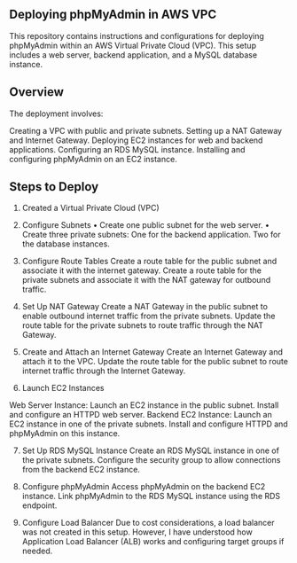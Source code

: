 ## Deploying phpMyAdmin in AWS VPC ##

This repository contains instructions and configurations for deploying phpMyAdmin within an AWS Virtual Private Cloud (VPC). This setup includes a web server, backend application, and a MySQL database instance.

## Overview

The deployment involves:

Creating a VPC with public and private subnets.
Setting up a NAT Gateway and Internet Gateway.
Deploying EC2 instances for web and backend applications.
Configuring an RDS MySQL instance.
Installing and configuring phpMyAdmin on an EC2 instance.

## Steps to Deploy
1. Created a Virtual Private Cloud (VPC)

2. Configure Subnets
• Create one public subnet for the web server.
• Create three private subnets:
        One for the backend application.
        Two for the database instances.

3. Configure Route Tables
Create a route table for the public subnet and associate it with the internet gateway.
Create a route table for the private subnets and associate it with the NAT gateway for outbound traffic.

4. Set Up NAT Gateway
Create a NAT Gateway in the public subnet to enable outbound internet traffic from the private subnets.
Update the route table for the private subnets to route traffic through the NAT Gateway.

5. Create and Attach an Internet Gateway
Create an Internet Gateway and attach it to the VPC.
Update the route table for the public subnet to route internet traffic through the Internet Gateway.

6. Launch EC2 Instances

Web Server Instance:
    Launch an EC2 instance in the public subnet.
    Install and configure an HTTPD web server.
Backend EC2 Instance:
    Launch an EC2 instance in one of the private subnets.
    Install and configure HTTPD and phpMyAdmin on this instance.

7. Set Up RDS MySQL Instance
Create an RDS MySQL instance in one of the private subnets.
Configure the security group to allow connections from the backend EC2 instance.

8. Configure phpMyAdmin
Access phpMyAdmin on the backend EC2 instance.
Link phpMyAdmin to the RDS MySQL instance using the RDS endpoint.

9. Configure Load Balancer
Due to cost considerations, a load balancer was not created in this setup. However, I have understood how Application Load Balancer (ALB) works and configuring target groups if needed.
